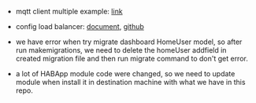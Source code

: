 - mqtt client multiple example: [link](https://github.com/emqx/MQTT-Client-Examples/tree/master)
- config load balancer: [document](https://docs.emqx.com/en/emqx/latest/deploy/cluster/lb.html), [github](https://github.com/emqx/emqx-usage-example/tree/main)

- we have error when try migrate dashboard HomeUser model, so after run makemigrations, we need to delete the homeUser addfield  in created migration file and then run migrate command to
don't get error.

- a lot of HABApp module code were changed, so we need to update module when install it in destination machine with what we have in this repo.
